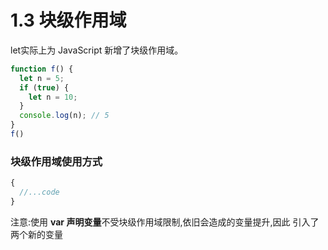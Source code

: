 # 1.3 块级作用域

let实际上为 JavaScript 新增了块级作用域。
```js
function f() {
  let n = 5;
  if (true) {
    let n = 10;
  }
  console.log(n); // 5
}
f()
```
### 块级作用域使用方式 
```js
{
  //...code  
}
```
注意:使用 **var 声明变量**不受块级作用域限制,依旧会造成的变量提升,因此
引入了两个新的变量